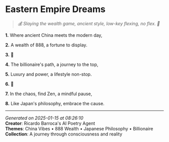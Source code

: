 # Eastern Empire Dreams

> *💰 Slaying the wealth game, ancient style, low-key flexing, no flex. 💫*

**1.** Where ancient China meets the modern day,


**2.** A wealth of 888, a fortune to display.


**3.** 🎋


**4.** The billionaire's path, a journey to the top,


**5.** Luxury and power, a lifestyle non-stop.


**6.** 🍵


**7.** In the chaos, find Zen, a mindful pause,


**8.** Like Japan's philosophy, embrace the cause.



---

*Generated on 2025-01-15 at 08:26:10*  
**Creator**: Ricardo Barroca's AI Poetry Agent  
**Themes**: China Vibes • 888 Wealth • Japanese Philosophy • Billionaire  
**Collection**: A journey through consciousness and reality
